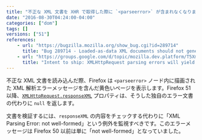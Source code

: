 ```yaml
---
title: "不正な XML 文書を XHR で取得した際に `<parseerror>` が含まれなくなりました"
date: "2016-08-30T04:24:00-04:00"
categories: ["dom"]
tags: []
versions: ["51"]
references:
    - url: "https://bugzilla.mozilla.org/show_bug.cgi?id=289714"
      title: "Bug 289714 - Loaded-as-data XML documents should not generate <parsererror>"
    - url: "https://groups.google.com/d/topic/mozilla.dev.platform/T5XmMus-aM0/discussion"
      title: "Intent to ship: XMLHttpRequest parsing errors will yield a null document for web content, not one with a <parsererror> root."
---
```

不正な XML 文書を読み込んだ際、Firefox は `<parseerror>` ノード内に描画された XML 解析エラーメッセージを含んだ黄色いページを表示します。Firefox 51 以降、[`XMLHttpRequest.responseXML`](https://developer.mozilla.org/docs/Web/API/XMLHttpRequest/responseXML) プロパティは、そうした独自のエラー文書の代わりに `null` を返します。

文書を検証するには、`responseXML` の内容をチェックする代わりに「XML Parsing Error: not well-formed」という例外を監視すべきです。このエラーメッセージは Firefox 50 以前は単に「not well-formed」となっていました。
